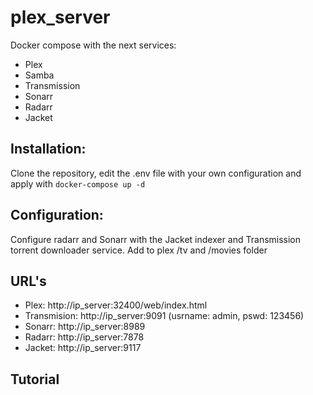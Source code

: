 # plex_server
Docker compose with the next services:
- Plex
- Samba
- Transmission
- Sonarr
- Radarr
- Jacket

## Installation:
Clone the repository, edit the .env file with your own configuration and apply with
``` docker-compose up -d ```

## Configuration:
Configure radarr and Sonarr with the Jacket indexer and Transmission torrent downloader service.
Add to plex /tv and /movies folder

## URL's
- Plex: http://ip_server:32400/web/index.html
- Transmision: http://ip_server:9091 (usrname: admin, pswd: 123456)
- Sonarr: http://ip_server:8989
- Radarr: http://ip_server:7878
- Jacket: http://ip_server:9117

## Tutorial
